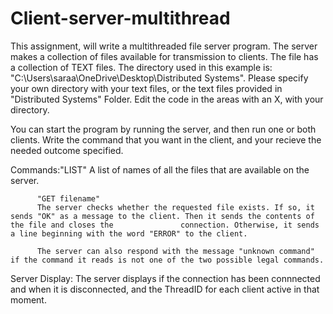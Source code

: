 # Client-server-multithread

This assignment, will write a multithreaded file server program. The server makes a collection of files available for transmission to clients.
The file has a collection of TEXT files. The directory used in this example is:
"C:\\Users\\saraa\\OneDrive\\Desktop\\Distributed Systems". 
Please specify your own directory with your text files, or the text files provided in "Distributed Systems" Folder. Edit the code in the areas with an X, with your directory.

You can start the program by running the server, and then run one or both clients. Write the command that you want in the client, and your recieve the needed outcome specified.

Commands:"LIST"
          A list of names of all the files that are available on the server.
          
          "GET filename"
          The server checks whether the requested file exists. If so, it sends "OK" as a message to the client. Then it sends the contents of the file and closes the               connection. Otherwise, it sends a line beginning with the word "ERROR" to the client.
          
          The server can also respond with the message "unknown command" if the command it reads is not one of the two possible legal commands.
          
Server Display:
                The server displays if the connection has been connnected and when it is disconnected, and the ThreadID for each client active in that moment.
          
